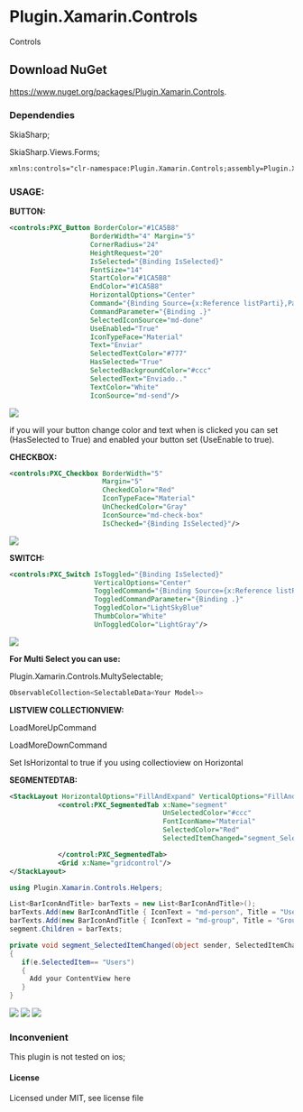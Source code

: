 # Plugin.Xamarin.Controls
Controls
## Download NuGet
https://www.nuget.org/packages/Plugin.Xamarin.Controls.
### Dependendies

SkiaSharp;

SkiaSharp.Views.Forms;

```xml
xmlns:controls="clr-namespace:Plugin.Xamarin.Controls;assembly=Plugin.Xamarin.Controls"
```


### USAGE:

**BUTTON:**
```xml
<controls:PXC_Button BorderColor="#1CA5B8" 
                    BorderWidth="4" Margin="5" 
                    CornerRadius="24" 
                    HeightRequest="20" 
                    IsSelected="{Binding IsSelected}"
                    FontSize="14"
                    StartColor="#1CA5B8" 
                    EndColor="#1CA5B8" 
                    HorizontalOptions="Center"
                    Command="{Binding Source={x:Reference listParti},Path=BindingContext.ShareCommand}"
                    CommandParameter="{Binding .}" 
                    SelectedIconSource="md-done" 
                    UseEnabled="True"
                    IconTypeFace="Material" 
                    Text="Enviar" 
                    SelectedTextColor="#777" 
                    HasSelected="True" 
                    SelectedBackgroundColor="#ccc"
                    SelectedText="Enviado.." 
                    TextColor="White" 
                    IconSource="md-send"/>
```           
![](https://github.com/dodesilva/Plugin.Xamarin.Controls/blob/master/Screenshot_20200425-215756.jpg)

if you will your button change color and text when is clicked
you can set (HasSelected to True) and enabled your button set (UseEnable to true).

**CHECKBOX:**
```xml
<controls:PXC_Checkbox BorderWidth="5" 
                       Margin="5" 
                       CheckedColor="Red" 
                       IconTypeFace="Material"
                       UnCheckedColor="Gray" 
                       IconSource="md-check-box" 
                       IsChecked="{Binding IsSelected}"/>
```    
![](https://github.com/dodesilva/Plugin.Xamarin.Controls/blob/master/Screenshot_20200425-215824.jpg)

**SWITCH:**
```xml
<controls:PXC_Switch IsToggled="{Binding IsSelected}" 
                     VerticalOptions="Center"
                     ToggledCommand="{Binding Source={x:Reference listParti},Path=BindingContext.ShareCommand}"
                     ToggledCommandParameter="{Binding .}"
                     ToggledColor="LightSkyBlue"
                     ThumbColor="White" 
                     UnToggledColor="LightGray"/>
```                    
![](https://github.com/dodesilva/Plugin.Xamarin.Controls/blob/master/Screenshot_20200425-215923.jpg)

**For Multi Select you can use:**

Plugin.Xamarin.Controls.MultySelectable;
```csharp
ObservableCollection<SelectableData<Your Model>>
```
**LISTVIEW COLLECTIONVIEW:**

LoadMoreUpCommand

LoadMoreDownCommand

Set IsHorizontal to true if you using collectioview on Horizontal

**SEGMENTEDTAB:**
```xml
<StackLayout HorizontalOptions="FillAndExpand" VerticalOptions="FillAndExpand">
            <control:PXC_SegmentedTab x:Name="segment"
                                      UnSelectedColor="#ccc"
                                      FontIconName="Material"
                                      SelectedColor="Red"
                                      SelectedItemChanged="segment_SelectedItemChanged">

            </control:PXC_SegmentedTab>
            <Grid x:Name="gridcontrol"/>
</StackLayout>
```
```csharp
using Plugin.Xamarin.Controls.Helpers;

List<BarIconAndTitle> barTexts = new List<BarIconAndTitle>();
barTexts.Add(new BarIconAndTitle { IconText = "md-person", Title = "Users" });
barTexts.Add(new BarIconAndTitle { IconText = "md-group", Title = "Group" });
segment.Children = barTexts;

private void segment_SelectedItemChanged(object sender, SelectedItemChangedEventArgs e)
{
   if(e.SelectedItem== "Users")
   {
     Add your ContentView here
   }
}
```
![](https://github.com/dodesilva/Plugin.Xamarin.Controls/blob/master/Screenshot_20200425-220033.jpg)
![](https://github.com/dodesilva/Plugin.Xamarin.Controls/blob/master/Screenshot_20200427-004149.jpg)
![](https://github.com/dodesilva/Plugin.Xamarin.Controls/blob/master/Screenshot_20200427-004156.jpg)

### Inconvenient
This plugin is not tested on ios;

#### License
Licensed under MIT, see license file
